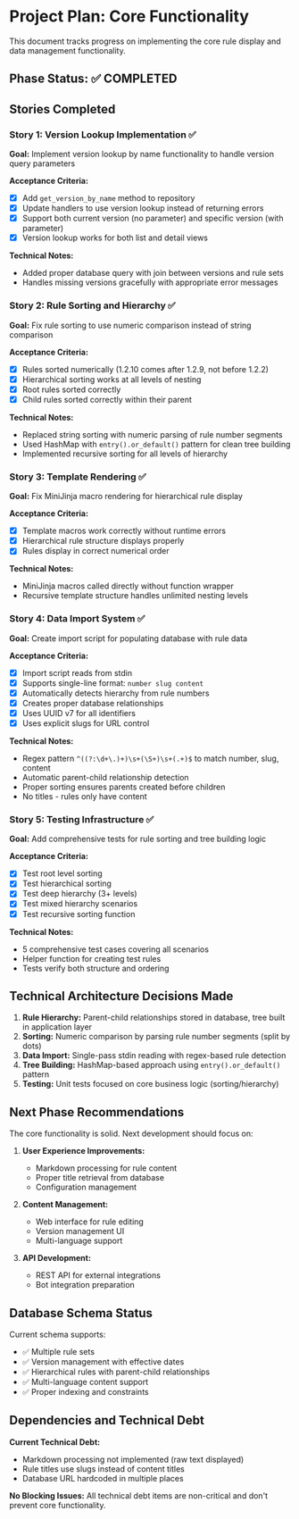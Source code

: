 # Project Plan: Core Functionality

This document tracks progress on implementing the core rule display and data management functionality.

## Phase Status: ✅ COMPLETED

## Stories Completed

### Story 1: Version Lookup Implementation ✅
**Goal:** Implement version lookup by name functionality to handle version query parameters

**Acceptance Criteria:**
- [x] Add `get_version_by_name` method to repository
- [x] Update handlers to use version lookup instead of returning errors
- [x] Support both current version (no parameter) and specific version (with parameter)
- [x] Version lookup works for both list and detail views

**Technical Notes:**
- Added proper database query with join between versions and rule sets
- Handles missing versions gracefully with appropriate error messages

### Story 2: Rule Sorting and Hierarchy ✅
**Goal:** Fix rule sorting to use numeric comparison instead of string comparison

**Acceptance Criteria:**
- [x] Rules sorted numerically (1.2.10 comes after 1.2.9, not before 1.2.2)
- [x] Hierarchical sorting works at all levels of nesting
- [x] Root rules sorted correctly
- [x] Child rules sorted correctly within their parent

**Technical Notes:**
- Replaced string sorting with numeric parsing of rule number segments
- Used HashMap with `entry().or_default()` pattern for clean tree building
- Implemented recursive sorting for all levels of hierarchy

### Story 3: Template Rendering ✅
**Goal:** Fix MiniJinja macro rendering for hierarchical rule display

**Acceptance Criteria:**
- [x] Template macros work correctly without runtime errors
- [x] Hierarchical rule structure displays properly
- [x] Rules display in correct numerical order

**Technical Notes:**
- MiniJinja macros called directly without function wrapper
- Recursive template structure handles unlimited nesting levels

### Story 4: Data Import System ✅
**Goal:** Create import script for populating database with rule data

**Acceptance Criteria:**
- [x] Import script reads from stdin
- [x] Supports single-line format: `number slug content`
- [x] Automatically detects hierarchy from rule numbers
- [x] Creates proper database relationships
- [x] Uses UUID v7 for all identifiers
- [x] Uses explicit slugs for URL control

**Technical Notes:**
- Regex pattern `^((?:\d+\.)+)\s+(\S+)\s+(.+)$` to match number, slug, content
- Automatic parent-child relationship detection
- Proper sorting ensures parents created before children
- No titles - rules only have content

### Story 5: Testing Infrastructure ✅
**Goal:** Add comprehensive tests for rule sorting and tree building logic

**Acceptance Criteria:**
- [x] Test root level sorting
- [x] Test hierarchical sorting
- [x] Test deep hierarchy (3+ levels)
- [x] Test mixed hierarchy scenarios
- [x] Test recursive sorting function

**Technical Notes:**
- 5 comprehensive test cases covering all scenarios
- Helper function for creating test rules
- Tests verify both structure and ordering

## Technical Architecture Decisions Made

1. **Rule Hierarchy:** Parent-child relationships stored in database, tree built in application layer
2. **Sorting:** Numeric comparison by parsing rule number segments (split by dots)
3. **Data Import:** Single-pass stdin reading with regex-based rule detection
4. **Tree Building:** HashMap-based approach using `entry().or_default()` pattern
5. **Testing:** Unit tests focused on core business logic (sorting/hierarchy)

## Next Phase Recommendations

The core functionality is solid. Next development should focus on:

1. **User Experience Improvements:**
   - Markdown processing for rule content
   - Proper title retrieval from database
   - Configuration management

2. **Content Management:**
   - Web interface for rule editing
   - Version management UI
   - Multi-language support

3. **API Development:**
   - REST API for external integrations
   - Bot integration preparation

## Database Schema Status

Current schema supports:
- ✅ Multiple rule sets
- ✅ Version management with effective dates
- ✅ Hierarchical rules with parent-child relationships
- ✅ Multi-language content support
- ✅ Proper indexing and constraints

## Dependencies and Technical Debt

**Current Technical Debt:**
- Markdown processing not implemented (raw text displayed)
- Rule titles use slugs instead of content titles  
- Database URL hardcoded in multiple places

**No Blocking Issues:** All technical debt items are non-critical and don't prevent core functionality.